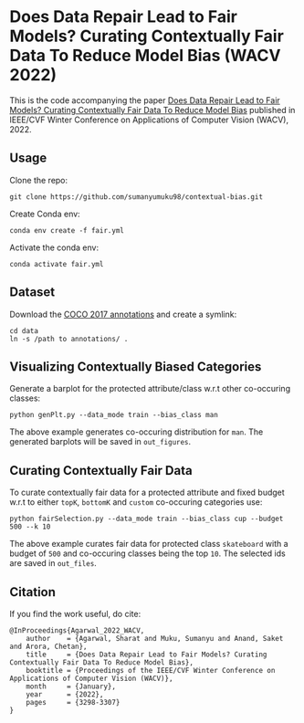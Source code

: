 # Does Data Repair Lead to Fair Models? Curating Contextually Fair Data To Reduce Model Bias (WACV 2022)
This is the code accompanying the paper [Does Data Repair Lead to Fair Models?
Curating Contextually Fair Data To Reduce Model Bias](https://openaccess.thecvf.com/content/WACV2022/papers/Agarwal_Does_Data_Repair_Lead_to_Fair_Models_Curating_Contextually_Fair_WACV_2022_paper.pdf) published in IEEE/CVF Winter Conference on Applications of Computer Vision (WACV), 2022.

## Usage
Clone the repo:
```
git clone https://github.com/sumanyumuku98/contextual-bias.git
```
Create Conda env:
```
conda env create -f fair.yml
```
Activate the conda env:
```
conda activate fair.yml
```

## Dataset
Download the [COCO 2017 annotations](https://cocodataset.org/#download) and create a symlink:
```
cd data
ln -s /path to annotations/ .
```
## Visualizing Contextually Biased Categories
Generate a barplot for the protected attribute/class w.r.t other co-occuring classes:
```
python genPlt.py --data_mode train --bias_class man
```
The above example generates co-occuring distribution for `man`. The generated barplots will be saved in `out_figures`.
## Curating Contextually Fair Data
To curate contextually fair data for a protected attribute and fixed budget w.r.t to either `topK`, `bottomK` and `custom` co-occuring categories use:
```
python fairSelection.py --data_mode train --bias_class cup --budget 500 --k 10
```
The above example curates fair data for protected class `skateboard` with a budget of `500` and co-occuring classes being the top `10`. The selected ids are saved in `out_files`.

## Citation
If you find the work useful, do cite:
```
@InProceedings{Agarwal_2022_WACV,
    author    = {Agarwal, Sharat and Muku, Sumanyu and Anand, Saket and Arora, Chetan},
    title     = {Does Data Repair Lead to Fair Models? Curating Contextually Fair Data To Reduce Model Bias},
    booktitle = {Proceedings of the IEEE/CVF Winter Conference on Applications of Computer Vision (WACV)},
    month     = {January},
    year      = {2022},
    pages     = {3298-3307}
}

```
